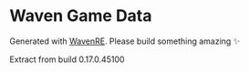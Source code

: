 # Waven Game Data
Generated with [WavenRE](https://github.com/Daweyy/WavenRE).
Please build something amazing ✨

Extract from build 0.17.0.45100